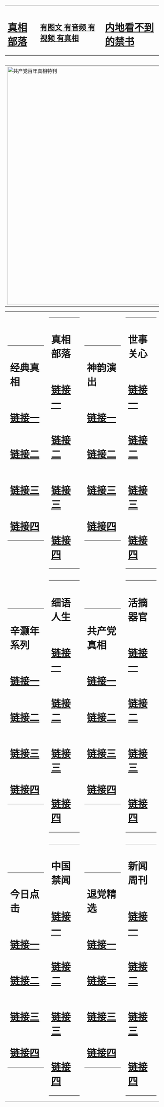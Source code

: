 <table><tr><td><H1><a href="http://t.cn/RXHdi8h">真相部落</a></H1></td><td><H2><a href="http://t.cn/RXHd6Lb">有图文 有音频 有视频 有真相</a></H2><td><H1><a href="http://t.cn/RXHdeW7"> 内地看不到的禁书</a></H1></td></table><table><table><tr><td><a href="http://t.cn/RXHdncY"><img src="http://4493.d07.risknives.com/zx/bngcd/gcdbnzx.jpg" width="780"  border="0" alt="共产党百年真相特刊"></a></td></tr></table><table><tr><td><table><tr><td ><h1>经典真相</h1></td></tr><tr><td><h1>  <a href="http://t.cn/RXHdfdd" target=_blank>链接一</a>  </h1></td></tr><tr><td><h1>  <a href="http://t.cn/RXHdo31" target=_blank>链接二</a>  </h1></td></tr><tr><td><h1>  <a href="http://t.cn/RXElLxt" target=_blank>链接三</a>  </h1></td></tr><tr><td><h1>  <a href="http://po.st/IY2EpY" target=_blank>链接四</a>  </h1></td></tr></table></td><td><table><tr><td ><h1>真相部落</h1></td></tr><tr><td><h1>  <a href="http://t.cn/RXHdstX" target=_blank>链接一</a>  </h1></td></tr><tr><td><h1>  <a href="http://t.cn/RXHd3am" target=_blank>链接二</a>  </h1></td></tr><tr><td><h1>  <a href="http://t.cn/RXHdIhu" target=_blank>链接三</a>  </h1></td></tr><tr><td><h1>  <a href="http://t.cn/RXHdIZf" target=_blank>链接四</a>  </h1></td></tr></table></td><td><table><tr><td ><h1>神韵演出</h1></td></tr><tr><td><h1>  <a href="http://t.cn/RXHdsYP" target=_blank>链接一</a>  </h1></td></tr><tr><td><h1>  <a href="http://t.cn/RXHdK0e" target=_blank>链接二</a>  </h1></td></tr><tr><td><h1>  <a href="http://po.st/qk0Qxi" target=_blank>链接三</a>  </h1></td></tr><tr><td><h1>  <a href="http://t.cn/RXElyl1" target=_blank>链接四</a>  </h1></td></tr></table></td><td><table><tr><td ><h1>世事关心</h1></td></tr><tr><td><h1>  <a href="http://t.cn/RXEWkZ5" target=_blank>链接一</a>  </h1></td></tr><tr><td><h1>  <a href="http://t.cn/RXEWkZ5" target=_blank>链接二</a>  </h1></td></tr><tr><td><h1>  <a href="http://po.st/CQuqi8" target=_blank>链接三</a>  </h1></td></tr><tr><td><h1>  <a href="http://po.st/fwYCtC" target=_blank>链接四</a>  </h1></td></tr></table></td></tr><tr><td><table><tr><td ><h1>辛灏年系列</h1></td></tr><tr><td><h1>  <a href="http://t.cn/RXHd96v" target=_blank>链接一</a>  </h1></td></tr><tr><td><h1>  <a href="http://t.cn/RXHdTMR" target=_blank>链接二</a>  </h1></td></tr><tr><td><h1>  <a href="http://po.st/4QYI5K" target=_blank>链接三</a>  </h1></td></tr><tr><td><h1>  <a href="http://po.st/KXrUaL" target=_blank>链接四</a>  </h1></td></tr></table></td><td><table><tr><td ><h1>细语人生</h1></td></tr><tr><td><h1>  <a href="http://t.cn/RXHdDP8" target=_blank>链接一</a>  </h1></td></tr><tr><td><h1>  <a href="http://t.cn/RXHd9EZ" target=_blank>链接二</a>  </h1></td></tr><tr><td><h1>  <a href="http://po.st/8qtm72" target=_blank>链接三</a>  </h1></td></tr><tr><td><h1>  <a href="http://po.st/7T9ZhI" target=_blank>链接四</a>  </h1></td></tr></table></td><td><table><tr><td ><h1>共产党真相</h1></td></tr><tr><td><h1>  <a href="http://t.cn/RXHdncY" target=_blank>链接一</a>  </h1></td></tr><tr><td><h1>  <a href="http://t.cn/RXHdWwT" target=_blank>链接二</a>  </h1></td></tr><tr><td><h1>  <a href="http://t.cn/RXHdWU0" target=_blank>链接三</a>  </h1></td></tr><tr><td><h1>  <a href="http://t.cn/RXHdC5l" target=_blank>链接四</a>  </h1></td></tr></table></td><td><table><tr><td ><h1>活摘器官</h1></td></tr><tr><td><h1>  <a href="http://t.cn/RXElGFf" target=_blank>链接一</a>  </h1></td></tr><tr><td><h1>  <a href="http://t.cn/RXHdHWQ" target=_blank>链接二</a>  </h1></td></tr><tr><td><h1>  <a href="http://po.st/gkIb4o" target=_blank>链接三</a>  </h1></td></tr><tr><td><h1>  <a href="http://t.cn/RXHdCWL" target=_blank>链接四</a>  </h1></td></tr></table></td></tr><tr><td><table><tr><td ><h1>今日点击</h1></td></tr><tr><td><h1>  <a href="http://t.cn/RXHdCk0" target=_blank>链接一</a>  </h1></td></tr><tr><td><h1>  <a href="http://t.cn/RXHghhx" target=_blank>链接二</a>  </h1></td></tr><tr><td><h1>  <a href="http://po.st/7QdOZ1" target=_blank>链接三</a>  </h1></td></tr><tr><td><h1>  <a href="http://t.cn/RXEl52C" target=_blank>链接四</a>  </h1></td></tr></table></td><td><table><tr><td ><h1>中国禁闻</h1></td></tr><tr><td><h1>  <a href="http://t.cn/RXHdJ7j" target=_blank>链接一</a>  </h1></td></tr><tr><td><h1>  <a href="http://t.cn/RXEl5Id" target=_blank>链接二</a>  </h1></td></tr><tr><td><h1>  <a href="http://po.st/9h8pTm" target=_blank>链接三</a>  </h1></td></tr><tr><td><h1>  <a href="http://t.cn/RXHdQf6" target=_blank>链接四</a>  </h1></td></tr></table></td><td><table><tr><td ><h1>退党精选</h1></td></tr><tr><td><h1>  <a href="http://t.cn/RXHdJ9X" target=_blank>链接一</a>  </h1></td></tr><tr><td><h1>  <a href="http://t.cn/RXEWoaY" target=_blank>链接二</a>  </h1></td></tr><tr><td><h1>  <a href="http://po.st/EPattS" target=_blank>链接三</a>  </h1></td></tr><tr><td><h1>  <a href="http://t.cn/RXEltAI" target=_blank>链接四</a>  </h1></td></tr></table></td><td><table><tr><td ><h1>新闻周刊</h1></td></tr><tr><td><h1>  <a href="http://t.cn/RXHdJde" target=_blank>链接一</a>  </h1></td></tr><tr><td><h1>  <a href="http://t.cn/RXHgAea" target=_blank>链接二</a>  </h1></td></tr><tr><td><h1>  <a href="http://t.cn/RXHdJde" target=_blank>链接三</a>  </h1></td></tr><tr><td><h1>  <a href="http://po.st/WCq5Ko" target=_blank>链接四</a>  </h1></td></tr></table></td></tr></table>
